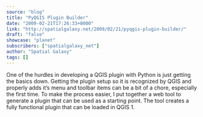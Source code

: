 ```yaml
---
source: "blog"
title: "PyQGIS Plugin Builder"
date: "2009-02-21T17:26:33+0000"
link: "http://spatialgalaxy.net/2009/02/21/pyqgis-plugin-builder/"
draft: "false"
showcase: "planet"
subscribers: ["spatialgalaxy_net"]
author: "Spatial Galaxy"
tags: []
---
```


One of the hurdles in developing a QGIS plugin with Python is just getting the basics down. Getting the plugin setup so it is recognized by QGIS and properly adds it&rsquo;s menu and toolbar items can be a bit of a chore, especially the first time.
To make the process easier, I put together a web tool to generate a plugin that can be used as a starting point. The tool creates a fully functional plugin that can be loaded in QGIS 1.
